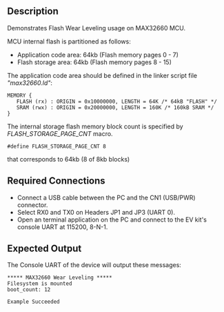## Description

Demonstrates Flash Wear Leveling usage on MAX32660 MCU.

MCU internal flash is partitioned as follows:
 -  Application code area: 64kb (Flash memory pages 0 - 7)
 -  Flash storage area: 64kb (Flash memory pages 8 - 15)
 
 The application code area should be defined in the linker script file *"max32660.ld"*:
 
 ```
 MEMORY {
    FLASH (rx) : ORIGIN = 0x10000000, LENGTH = 64K /* 64kB "FLASH" */
    SRAM (rwx) : ORIGIN = 0x20000000, LENGTH = 160K /* 160kB SRAM */
}
 ```
 
The internal storage flash memory block count is specified by *FLASH_STORAGE_PAGE_CNT* macro.
 
 ```
 #define FLASH_STORAGE_PAGE_CNT 8
 ```
 
 that corresponds to 64kb (8 of 8kb blocks) 

## Required Connections

-   Connect a USB cable between the PC and the CN1 (USB/PWR) connector.
-   Select RX0 and TX0 on Headers JP1 and JP3 (UART 0).
-   Open an terminal application on the PC and connect to the EV kit's console UART at 115200, 8-N-1.

## Expected Output

The Console UART of the device will output these messages:

```
***** MAX32660 Wear Leveling *****
Filesystem is mounted
boot_count: 12

Example Succeeded

```

